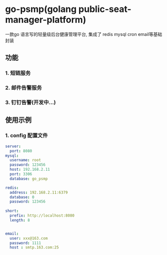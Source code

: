 # go-psmp(golang public-seat-manager-platform)

一款go 语言写的轻量级后台健康管理平台, 集成了 redis mysql cron email等基础封装
## 功能

### 1. 短链服务
### 2. 邮件告警服务
### 3. 钉钉告警(开发中...)

## 使用示例

### 1. config 配置文件
~~~yml
server:
  port: 8080
mysql:
  username: root
  password: 123456
  host: 192.168.2.11
  port: 3306
  database: go_psmp

redis:
  address: 192.168.2.11:6379
  database: 0
  password: 123456
  
short:
  prefix: http://localhost:8080
  length: 8


email:
  user: xxx@163.com
  password: 1111
  host : smtp.163.com:25
~~~

